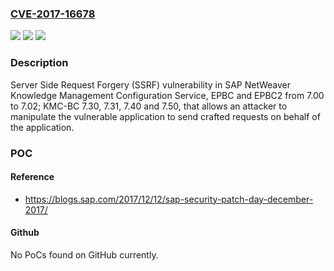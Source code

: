 ### [CVE-2017-16678](https://cve.mitre.org/cgi-bin/cvename.cgi?name=CVE-2017-16678)
![](https://img.shields.io/static/v1?label=Product&message=SAP%20NetWeaver%20Knowledge%20Management%20Configuration%20Service&color=blue)
![](https://img.shields.io/static/v1?label=Version&message=EPBC%20and%20EPBC2%20from%207.00%20to%207.02%3B%20KMC-BC%207.30%2C%207.31%2C%207.40%20and%207.50%20&color=brightgreen)
![](https://img.shields.io/static/v1?label=Vulnerability&message=Server%20Side%20Request%20Forgery%20(SSRF)&color=brightgreen)

### Description

Server Side Request Forgery (SSRF) vulnerability in SAP NetWeaver Knowledge Management Configuration Service, EPBC and EPBC2 from 7.00 to 7.02; KMC-BC 7.30, 7.31, 7.40 and 7.50, that allows an attacker to manipulate the vulnerable application to send crafted requests on behalf of the application.

### POC

#### Reference
- https://blogs.sap.com/2017/12/12/sap-security-patch-day-december-2017/

#### Github
No PoCs found on GitHub currently.

